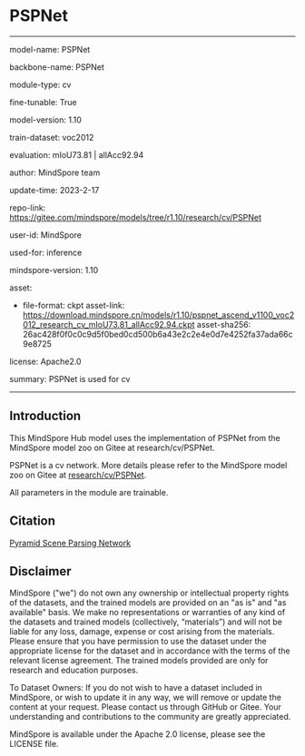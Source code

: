 # PSPNet

---

model-name: PSPNet

backbone-name: PSPNet

module-type: cv

fine-tunable: True

model-version: 1.10

train-dataset: voc2012

evaluation: mIoU73.81 | allAcc92.94

author: MindSpore team

update-time: 2023-2-17

repo-link: <https://gitee.com/mindspore/models/tree/r1.10/research/cv/PSPNet>

user-id: MindSpore

used-for: inference

mindspore-version: 1.10

asset:

-
    file-format: ckpt
    asset-link: <https://download.mindspore.cn/models/r1.10/pspnet_ascend_v1100_voc2012_research_cv_mIoU73.81_allAcc92.94.ckpt>
    asset-sha256: 26ac428f0f0c0c9d5f0bed0cd500b6a43e2c2e4e0d7e4252fa37ada66c9e8725

license: Apache2.0

summary: PSPNet is used for cv

---

## Introduction

This MindSpore Hub model uses the implementation of PSPNet from the MindSpore model zoo on Gitee at research/cv/PSPNet.

PSPNet is a cv network. More details please refer to the MindSpore model zoo on Gitee at [research/cv/PSPNet](https://gitee.com/mindspore/models/blob/r1.10/research/cv/PSPNet/README.md).

All parameters in the module are trainable.

## Citation

[Pyramid Scene Parsing Network](https://arxiv.org/pdf/1612.01105.pdf)

## Disclaimer

MindSpore ("we") do not own any ownership or intellectual property rights of the datasets, and the trained models are provided on an "as is" and "as available" basis. We make no representations or warranties of any kind of the datasets and trained models (collectively, “materials”) and will not be liable for any loss, damage, expense or cost arising from the materials. Please ensure that you have permission to use the dataset under the appropriate license for the dataset and in accordance with the terms of the relevant license agreement. The trained models provided are only for research and education purposes.

To Dataset Owners: If you do not wish to have a dataset included in MindSpore, or wish to update it in any way, we will remove or update the content at your request. Please contact us through GitHub or Gitee. Your understanding and contributions to the community are greatly appreciated.

MindSpore is available under the Apache 2.0 license, please see the LICENSE file.
